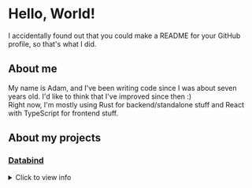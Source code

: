 # Hello, World!

I accidentally found out that you could make a README for your GitHub profile,
so that's what I did.

## About me

My name is Adam, and I've been writing code since I was about seven years old.
I'd like to think that I've improved since then :)\
Right now, I'm mostly using Rust for backend/standalone stuff and React with
TypeScript for frontend stuff.

## About my projects

### [Databind](https://github.com/MysteryBlokHed/databind)

<details>
  <summary>Click to view info</summary>
  I felt that Minecraft datapacks weren't very fun to make, and the format led
  to an unnecessary amount of files for related things. The whole "required to
  make a new file for every function" thing isn't something that I've seen in
  any other language, so I thought I'd try to fix that as well as add some other
  features that I thought would be useful.

  I hadn't actually made a datapack before building this project, and it was
  also my first time doing anything related to parsing text. I also definitely
  made the first few releases far earlier than I should've, leading to some
  buggy and/or incomplete releases. Despite that, after a bunch of bug fixes and
  features, I think I've made something that datapack developers could find
  useful.
</details>
